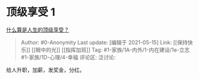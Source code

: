 # 顶级享受 1
[什么算是人生的顶级享受？](https://www.zhihu.com/question/56328597/answer/1731689991)

> Author: #0-Anonymity
> Last update: [编辑于 2021-05-15]
> Link: [[保持快乐]] [[眼中的光]] [[指挥加班]]
> Tag: #1-家族/1A-内外/1-内在建设/1e-立志 #1-家族/1D-心理/4-幸福
> 评论区:
> 泛讨论:

给人升职，加薪，发奖金，分红。
